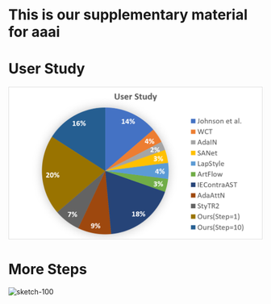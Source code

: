 # This is our supplementary material for aaai

# User Study
![User Study](./user_study.png)

# More Steps
![sketch-100](./sketch-100.png)
